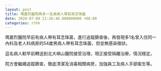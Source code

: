 ```yaml
---
layout: post
title: 瑪嘉烈醫院再多一名男病人帶有耳念珠菌
date: 2020-07-09 21:26:46.000000000 +08:00
categories: rthk
---
```


瑪嘉烈醫院早前有病人帶有耳念珠菌，進行追蹤篩查後，再發現多1名曾入住同一內科及老人科病房的54歲男病人帶有耳念珠菌，但並無感染徵狀。

這名病人較早前轉送到北大嶼山醫院接受治理，現正接受隔離治療，情況穩定。

院方會繼續追蹤篩查，徹底清潔及消毒相關病房，加強員工及病人手部衞生等。
